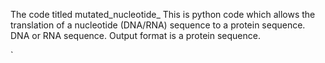 The code titled mutated_nucleotide_
This is python code which allows the translation of a nucleotide (DNA/RNA) sequence to a protein sequence. DNA or RNA sequence. Output format is a protein sequence.


`
